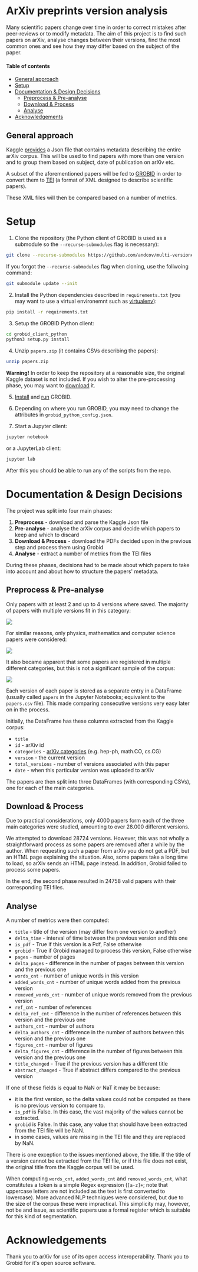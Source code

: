 # ArXiv preprints version analysis
Many scientific papers change over time in order to correct mistakes after peer-reviews or to modify metadata. The aim of this project is to find such papers on arXiv, analyse changes between their versions, find the most common ones and see how they may differ based on the subject of the paper.

#### Table of contents
* [General approach](https://github.com/andcov/arXiv_preprints_version_analysis#general-approach)
* [Setup](https://github.com/andcov/arXiv_preprints_version_analysis#setup)
* [Documentation & Design Decisions](https://github.com/andcov/arXiv_preprints_version_analysis#documentation--design-decisions)
	* [Preprocess & Pre-analyse](https://github.com/andcov/arXiv_preprints_version_analysis#preprocess--pre-analyse)
	* [Download & Process](https://github.com/andcov/arXiv_preprints_version_analysis#download--process)
	* [Analyse](https://github.com/andcov/arXiv_preprints_version_analysis#analyse)
* [Acknowledgements](https://github.com/andcov/arXiv_preprints_version_analysis#acknowledgements)


## General approach
Kaggle [provides](https://www.kaggle.com/datasets/Cornell-University/arxiv) a Json file that contains metadata describing the entire arXiv corpus. This will be used to find papers with more than one version and to group them based on subject, date of publication on arXiv etc.

A subset of the aforementioned papers will be fed to [GROBID](https://github.com/kermitt2/grobid) in order to convert them to [TEI](https://tei-c.org/) (a format of XML designed to describe scientific papers).

These XML files will then be compared based on a number of metrics.

# Setup
1. Clone the repository (the Python client of GROBID is used as a submodule so the `--recurse-submodules` flag is necessary):
```bash
git clone --recurse-submodules https://github.com/andcov/multi-versioned_arxiv_papers
```
If you forgot the `--recurse-submodules` flag when cloning, use the follwoing command:
```bash
git submodule update --init
```

2. Install the Python dependencies described in `requirements.txt` (you may want to use a virtual environemnt such as [virtualenv](https://virtualenv.pypa.io/en/latest/)):
```bash
pip install -r requirements.txt
```

3. Setup the GROBID Python client:
```bash
cd grobid_client_python
python3 setup.py install
```

4. Unzip `papers.zip` (it contains CSVs describing the papers):
```bash
unzip papers.zip
```

**Warning!** In order to keep the repository at a reasonable size, the original Kaggle dataset is not included. If you wish to alter the pre-processing phase, you may want to [download](https://www.kaggle.com/datasets/Cornell-University/arxiv) it.

5. [Install](https://grobid.readthedocs.io/en/latest/Install-Grobid/) and [run](https://grobid.readthedocs.io/en/latest/Grobid-service/) GROBID.

6. Depending on where you run GROBID, you may need to change the attributes in `grobid_python_config.json`.

7. Start a Jupyter client:
```bash
jupyter notebook
```
or a JupyterLab client:
```bash
jupyter lab
```

After this you should be able to run any of the scripts from the repo.

# Documentation & Design Decisions
The project was split into four main phases:
1. **Preprocess** - download and parse the Kaggle Json file
2. **Pre-analyse** - analyse the arXiv corpus and decide which papers to keep and which to discard
3. **Download & Process** - download the PDFs decided upon in the previous step and process them using Grobid
4. **Analyse** - extract a number of metrics from the TEI files

During these phases, decisions had to be made about which papers to take into account and about how to structure the papers' metadata.

## Preprocess & Pre-analyse
Only papers with at least 2 and up to 4 versions where saved. The majority of papers with multiple versions fit in this category:

![](/images/total_versions_hist.png)

For similar reasons, only physics, mathematics and computer science papers were considered: 

![](/images/categories_bar.png)

It also became apparent that some papers are registered in multiple different categories, but this is not a significant sample of the corpus:

![](/images/venn.png)


Each version of each paper is stored as a separate entry in a DataFrame (usually called `papers` in the Jupyter Notebooks; equivalent to the `papers.csv` file). This made comparing consecutive versions very easy later on in the process.

Initially, the DataFrame has these columns extracted from the Kaggle corpus:
 * `title`
 * `id` - arXiv id
 * `categories` - [arXiv categories](https://arxiv.org/category_taxonomy) (e.g. hep-ph, math.CO, cs.CG)
 * `version` - the current version
 * `total_versions` - number of versions associated with this paper
 * `date` - when this particular version was uploaded to arXiv

The papers are then split into three DataFrames (with corresponding CSVs), one for each of the main categories.

## Download & Process
Due to practical considerations, only 4000 papers form each of the three main categories were studied, amounting to over 28.000 different versions.

We attempted to download 28724 versions. However, this was not wholly a straightforward process as some papers are removed after a while by the author. When requesting such a paper from arXiv you do not get a PDF, but an HTML page explaining the situation. Also, some papers take a long time to load, so arXiv sends an HTML page instead. In addition, Grobid failed to process some papers.

In the end, the second phase resulted in 24758 valid papers with their corresponding TEI files.

## Analyse
A number of metrics were then computed:
* `title` - title of the version (may differ from one version to another)
* `delta_time` - interval of time between the previous version and this one
* `is_pdf` - True if this version is a Pdf, False otherwise
* `grobid` - True if Grobid managed to process this version, False otherwise
* `pages` - number of pages
* `delta_pages` - difference in the number of pages between this version and the previous one
* `words_cnt` - number of unique words in this version
* `added_words_cnt` - number of unique words added from the previous version
* `removed_words_cnt` - number of unique words removed from the previous version
* `ref_cnt` - number of references
* `delta_ref_cnt` - difference in the number of references between this version and the previous one
* `authors_cnt` - number of authors
* `delta_authors_cnt` - difference in the number of authors between this version and the previous one
* `figures_cnt` - number of figures
* `delta_figures_cnt` - difference in the number of figures between this version and the previous one
* `title_changed` - True if the previous version has a different title
* `abstract_changed` - True if abstract differs compared to the previous version

If one of these fields is equal to NaN or NaT it may be because:
* it is the first version, so the delta values could not be computed as there is no previous version to compare to.
* `is_pdf` is False. In this case, the vast majority of the values cannot be extracted.
* `grobid` is False. In this case, any value that should have been extracted from the TEI file will be NaN.
* in some cases, values are missing in the TEI file and they are replaced by NaN.

There is one exception to the issues mentioned above, the title. If the title of a version cannot be extracted from the TEI file, or if this file does not exist, the original title from the Kaggle corpus will be used.

When computing `words_cnt`, `added_words_cnt` and `removed_words_cnt`, what constitutes a token is a simple Regex expression (`[a-z]+`; note that uppercase letters are not included as the text is first converted to lowercase). More advanced NLP techniques were considered, but due to the size of the corpus these were impractical. This simplicity may, however, not be and issue, as scientific papers use a formal register which is suitable for this kind of segmentation.

# Acknowledgements
Thank you to arXiv for use of its open access interoperability.
Thank you to Grobid for it's open source software.
